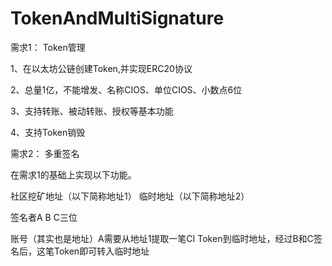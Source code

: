 # TokenAndMultiSignature
需求1： Token管理

1、在以太坊公链创建Token,并实现ERC20协议

2、总量1亿，不能增发、名称CIOS、单位CIOS、小数点6位

3、支持转账、被动转账、授权等基本功能

4、支持Token销毁

需求2： 多重签名

在需求1的基础上实现以下功能。

社区挖矿地址（以下简称地址1）
临时地址（以下简称地址2）

签名者A B C三位

账号（其实也是地址）A需要从地址1提取一笔CI Token到临时地址，经过B和C签名后，这笔Token即可转入临时地址
